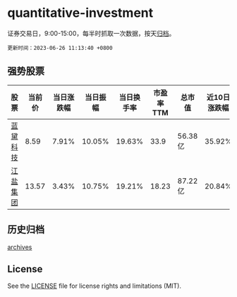 # quantitative-investment

证券交易日，9:00-15:00，每半时抓取一次数据，按天[归档](archives)。

`更新时间：2023-06-26 11:13:40 +0800`

## 强势股票

|股票|当前价|当日涨跌幅|当日振幅|当日换手率|市盈率TTM|总市值|近10日涨跌幅|
|----|----|----|----|----|----|----|----|
|[蓝黛科技](https://xueqiu.com/S/SZ002765)|8.59|7.91%|10.05%|19.63%|33.9|56.38亿|35.92%|
|[江盐集团](https://xueqiu.com/S/SH601065)|13.57|3.43%|10.75%|19.21%|18.23|87.22亿|20.84%|

## 历史归档

[archives](archives)

## License

See the [LICENSE](LICENSE) file for license rights and limitations (MIT).
